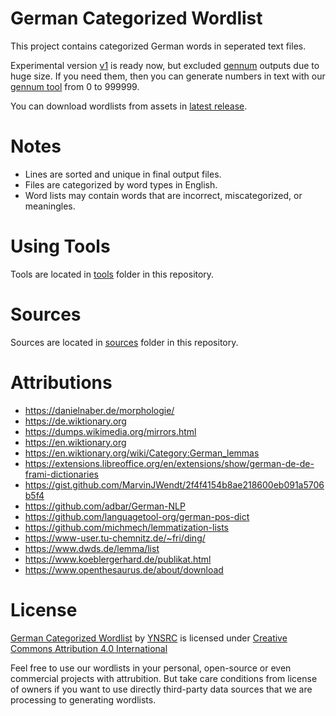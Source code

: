 # German Categorized Wordlist

This project contains categorized German words in seperated text files.

Experimental version [v1](v1) is ready now, but excluded [gennum](tools/gennum) outputs
due to huge size. If you need them, then you can generate numbers in text with our 
[gennum tool](tools/gennum) from 0 to 999999.

You can download wordlists from assets in
[latest release](https://github.com/ynsrc/german-categorized-wordlist/releases/latest).


# Notes
* Lines are sorted and unique in final output files.
* Files are categorized by word types in English.
* Word lists may contain words that are incorrect, miscategorized, or meaningles.


# Using Tools
Tools are located in [tools](tools) folder in this repository.


# Sources
Sources are located in [sources](sources) folder in this repository.


# Attributions
* https://danielnaber.de/morphologie/
* https://de.wiktionary.org
* https://dumps.wikimedia.org/mirrors.html
* https://en.wiktionary.org
* https://en.wiktionary.org/wiki/Category:German_lemmas
* https://extensions.libreoffice.org/en/extensions/show/german-de-de-frami-dictionaries
* https://gist.github.com/MarvinJWendt/2f4f4154b8ae218600eb091a5706b5f4
* https://github.com/adbar/German-NLP
* https://github.com/languagetool-org/german-pos-dict
* https://github.com/michmech/lemmatization-lists
* https://www-user.tu-chemnitz.de/~fri/ding/
* https://www.dwds.de/lemma/list
* https://www.koeblergerhard.de/publikat.html
* https://www.openthesaurus.de/about/download


# License
[German Categorized Wordlist](https://github.com/ynsrc/german-categorized-wordlist)
by [YNSRC](https://github.com/ynsrc) is licensed under
[Creative Commons Attribution 4.0 International](https://creativecommons.org/licenses/by/4.0)

Feel free to use our wordlists in your personal, open-source or even  commercial projects with 
attrubition. But take care conditions from license of owners if you want to use directly 
third-party data sources that we are processing to generating wordlists.
